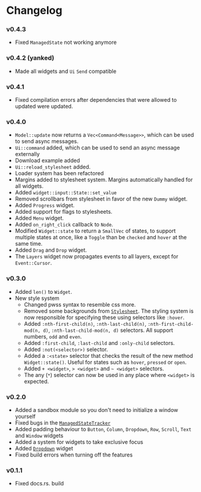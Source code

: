 # Changelog

### v0.4.3
- Fixed `ManagedState` not working anymore

### v0.4.2 (yanked)
- Made all widgets and `Ui` `Send` compatible

### v0.4.1
- Fixed compilation errors after dependencies that were allowed to updated were updated.

### v0.4.0
- `Model::update` now returns a `Vec<Command<Message>>`, which can be used to send async messages.
- `Ui::command` added, which can be used to send an async message externally
- Download example added
- `Ui::reload_stylesheet` added.
- Loader system has been refactored
- Margins added to stylesheet system. Margins automatically handled for all widgets.
- Added `widget::input::State::set_value`
- Removed scrollbars from stylesheet in favor of the new `Dummy` widget.
- Added `Progress` widget.
- Added support for flags to stylesheets.
- Added `Menu` widget.
- Added `on_right_click` callback to `Node`.
- Modified `Widget::state` to return a `SmallVec` of states, to support multiple states at once, 
like a `Toggle` than be `checked` and `hover` at the same time.
- Added `Drag` and `Drop` widget.
- The `Layers` widget now propagates events to all layers, except for `Event::Cursor`.

 ### v0.3.0
- Added `len()` to `Widget`.
- New style system
    - Changed pwss syntax to resemble css more.
    - Removed some backgrounds from [`Stylesheet`](src/stylesheet/mod.rs).
    The styling system is now responsible for specifying these using selectors like `:hover`.
    - Added `:nth-first-child(n)`, `:nth-last-child(n)`, `:nth-first-child-mod(n, d)`, 
    `:nth-last-child-mod(n, d)` selectors. All support numbers, `odd` and `even`.
    - Added `:first-child`, `:last-child` and `:only-child` selectors.
    - Added `:not(<selector>)` selector.
    - Added a `:<state>` selector that checks the result of the new method `Widget::state()`.
    Useful for states such as `hover`, `pressed` or `open`.
    - Added `+ <widget>`, `> <widget>` and `~ <widget>` selectors.
    - The any (`*`) selector can now be used in any place where `<widget>` is expected.  

 ### v0.2.0
- Added a sandbox module so you don't need to initialize a window yourself
- Fixed bugs in the [`ManagedStateTracker`](src/tracker.rs)
- Added padding behaviour to `Button`, `Column`, `Dropdown`, `Row`, `Scroll`, `Text` and `Window` widgets
- Added a system for widgets to take exclusive focus
- Added [`Dropdown`](src/widget/dropdown.rs) widget
- Fixed build errors when turning off the features

 ### v0.1.1
- Fixed docs.rs. build